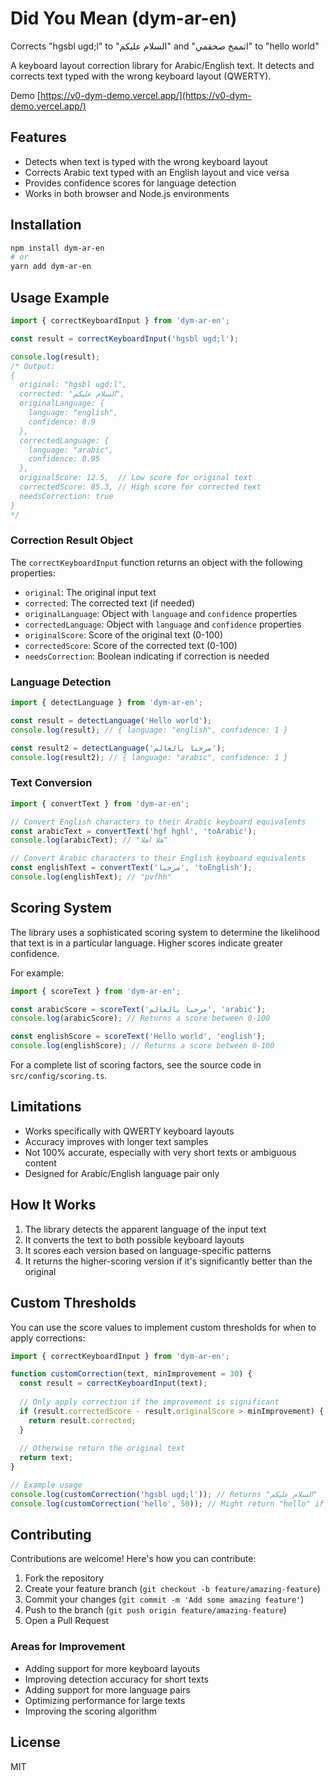 # Did You Mean (dym-ar-en)

Corrects "hgsbl ugd;l" to "السلام عليكم" and "اثممخ صخقمي" to "hello world"

A keyboard layout correction library for Arabic/English text. It detects and corrects text typed with the wrong keyboard layout (QWERTY).

Demo [https://v0-dym-demo.vercel.app/](https://v0-dym-demo.vercel.app/)

## Features

- Detects when text is typed with the wrong keyboard layout
- Corrects Arabic text typed with an English layout and vice versa
- Provides confidence scores for language detection
- Works in both browser and Node.js environments

## Installation

```bash
npm install dym-ar-en
# or
yarn add dym-ar-en
```

## Usage Example


```javascript
import { correctKeyboardInput } from 'dym-ar-en';

const result = correctKeyboardInput('hgsbl ugd;l');

console.log(result);
/* Output:
{
  original: "hgsbl ugd;l",
  corrected: "السلام عليكم",
  originalLanguage: { 
    language: "english", 
    confidence: 0.9 
  },
  correctedLanguage: { 
    language: "arabic", 
    confidence: 0.95 
  },
  originalScore: 12.5,  // Low score for original text
  correctedScore: 85.3, // High score for corrected text
  needsCorrection: true
}
*/
```

### Correction Result Object

The `correctKeyboardInput` function returns an object with the following properties:

- `original`: The original input text
- `corrected`: The corrected text (if needed)
- `originalLanguage`: Object with `language` and `confidence` properties
- `correctedLanguage`: Object with `language` and `confidence` properties
- `originalScore`: Score of the original text (0-100)
- `correctedScore`: Score of the corrected text (0-100)
- `needsCorrection`: Boolean indicating if correction is needed

### Language Detection

```javascript
import { detectLanguage } from 'dym-ar-en';

const result = detectLanguage('Hello world');
console.log(result); // { language: "english", confidence: 1 }

const result2 = detectLanguage('مرحبا بالعالم');
console.log(result2); // { language: "arabic", confidence: 1 }
```

### Text Conversion

```javascript
import { convertText } from 'dym-ar-en';

// Convert English characters to their Arabic keyboard equivalents
const arabicText = convertText('hgf hghl', 'toArabic');
console.log(arabicText); // "هلا اهلا"

// Convert Arabic characters to their English keyboard equivalents
const englishText = convertText('مرحبا', 'toEnglish');
console.log(englishText); // "pvfhh"
```

## Scoring System

The library uses a sophisticated scoring system to determine the likelihood that text is in a particular language. Higher scores indicate greater confidence.

For example:

```javascript
import { scoreText } from 'dym-ar-en';

const arabicScore = scoreText('مرحبا بالعالم', 'arabic');
console.log(arabicScore); // Returns a score between 0-100

const englishScore = scoreText('Hello world', 'english');
console.log(englishScore); // Returns a score between 0-100
```

For a complete list of scoring factors, see the source code in `src/config/scoring.ts`.

## Limitations

- Works specifically with QWERTY keyboard layouts
- Accuracy improves with longer text samples
- Not 100% accurate, especially with very short texts or ambiguous content
- Designed for Arabic/English language pair only

## How It Works

1. The library detects the apparent language of the input text
2. It converts the text to both possible keyboard layouts
3. It scores each version based on language-specific patterns
4. It returns the higher-scoring version if it's significantly better than the original

## Custom Thresholds

You can use the score values to implement custom thresholds for when to apply corrections:

```javascript
import { correctKeyboardInput } from 'dym-ar-en';

function customCorrection(text, minImprovement = 30) {
  const result = correctKeyboardInput(text);
  
  // Only apply correction if the improvement is significant
  if (result.correctedScore - result.originalScore > minImprovement) {
    return result.corrected;
  }
  
  // Otherwise return the original text
  return text;
}

// Example usage
console.log(customCorrection('hgsbl ugd;l')); // Returns "السلام عليكم"
console.log(customCorrection('hello', 50)); // Might return "hello" if improvement isn't significant
```

## Contributing

Contributions are welcome! Here's how you can contribute:

1. Fork the repository
2. Create your feature branch (`git checkout -b feature/amazing-feature`)
3. Commit your changes (`git commit -m 'Add some amazing feature'`)
4. Push to the branch (`git push origin feature/amazing-feature`)
5. Open a Pull Request

### Areas for Improvement

- Adding support for more keyboard layouts
- Improving detection accuracy for short texts
- Adding support for more language pairs
- Optimizing performance for large texts
- Improving the scoring algorithm

## License

MIT

